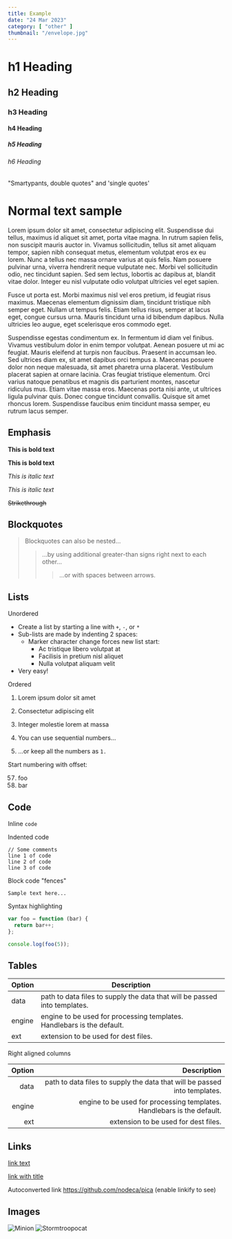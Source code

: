 ```yaml
---
title: Example
date: "24 Mar 2023"
category: [ "other" ]
thumbnail: "/envelope.jpg"
---
```


# h1 Heading
## h2 Heading
### h3 Heading
#### h4 Heading
##### h5 Heading
###### h6 Heading

"Smartypants, double quotes" and 'single quotes'

# Normal text sample

 Lorem ipsum dolor sit amet, consectetur adipiscing elit. Suspendisse dui tellus, maximus id aliquet sit amet, porta vitae magna. In rutrum sapien felis, non suscipit mauris auctor in. Vivamus sollicitudin, tellus sit amet aliquam tempor, sapien nibh consequat metus, elementum volutpat eros ex eu lorem. Nunc a tellus nec massa ornare varius at quis felis. Nam posuere pulvinar urna, viverra hendrerit neque vulputate nec. Morbi vel sollicitudin odio, nec tincidunt sapien. Sed sem lectus, lobortis ac dapibus at, blandit vitae dolor. Integer eu nisl vulputate odio volutpat ultricies vel eget sapien.


Fusce ut porta est. Morbi maximus nisl vel eros pretium, id feugiat risus maximus. Maecenas elementum dignissim diam, tincidunt tristique nibh semper eget. Nullam ut tempus felis. Etiam tellus risus, semper at lacus eget, congue cursus urna. Mauris tincidunt urna id bibendum dapibus. Nulla ultricies leo augue, eget scelerisque eros commodo eget.


Suspendisse egestas condimentum ex. In fermentum id diam vel finibus. Vivamus vestibulum dolor in enim tempor volutpat. Aenean posuere ut mi ac feugiat. Mauris eleifend at turpis non faucibus. Praesent in accumsan leo. Sed ultrices diam ex, sit amet dapibus orci tempus a. Maecenas posuere dolor non neque malesuada, sit amet pharetra urna placerat. Vestibulum placerat sapien at ornare lacinia. Cras feugiat tristique elementum. Orci varius natoque penatibus et magnis dis parturient montes, nascetur ridiculus mus. Etiam vitae massa eros. Maecenas porta nisi ante, ut ultrices ligula pulvinar quis. Donec congue tincidunt convallis. Quisque sit amet rhoncus lorem. Suspendisse faucibus enim tincidunt massa semper, eu rutrum lacus semper. 


## Emphasis

**This is bold text**

__This is bold text__

*This is italic text*

_This is italic text_

~~Strikethrough~~


## Blockquotes


> Blockquotes can also be nested...
>> ...by using additional greater-than signs right next to each other...
> > > ...or with spaces between arrows.


## Lists

Unordered

+ Create a list by starting a line with `+`, `-`, or `*`
+ Sub-lists are made by indenting 2 spaces:
  - Marker character change forces new list start:
    * Ac tristique libero volutpat at
    + Facilisis in pretium nisl aliquet
    - Nulla volutpat aliquam velit
+ Very easy!

Ordered

1. Lorem ipsum dolor sit amet
2. Consectetur adipiscing elit
3. Integer molestie lorem at massa


1. You can use sequential numbers...
1. ...or keep all the numbers as `1.`

Start numbering with offset:

57. foo
1. bar


## Code

Inline `code`

Indented code

    // Some comments
    line 1 of code
    line 2 of code
    line 3 of code


Block code "fences"

```
Sample text here...
```

Syntax highlighting

``` js
var foo = function (bar) {
  return bar++;
};

console.log(foo(5));
```

## Tables

| Option | Description |
| ------ | ----------- |
| data   | path to data files to supply the data that will be passed into templates. |
| engine | engine to be used for processing templates. Handlebars is the default. |
| ext    | extension to be used for dest files. |

Right aligned columns

| Option | Description |
| ------:| -----------:|
| data   | path to data files to supply the data that will be passed into templates. |
| engine | engine to be used for processing templates. Handlebars is the default. |
| ext    | extension to be used for dest files. |


## Links

[link text](http://dev.nodeca.com)

[link with title](http://nodeca.github.io/pica/demo/ "title text!")

Autoconverted link https://github.com/nodeca/pica (enable linkify to see)


## Images

![Minion](https://octodex.github.com/images/minion.png)
![Stormtroopocat](https://octodex.github.com/images/stormtroopocat.jpg "The Stormtroopocat")